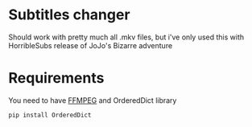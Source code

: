Subtitles changer
===

Should work with pretty much all .mkv files,
but i've only used this with HorribleSubs release of JoJo's Bizarre adventure

# Requirements
You need to have <a href="https://www.ffmpeg.org/">FFMPEG<a> and OrderedDict library 

`pip install OrderedDict`